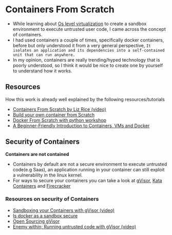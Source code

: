 # Containers From Scratch 
- While learning about [Os level virtualization](https://en.wikipedia.org/wiki/OS-level_virtualization) to create a sandbox environment to execute untrusted user code,
I came across the concept of containers.
- I had used containers a couple of times, specifically docker containers, before but only understood it from a very general perspective, 
`It isolates an application and its dependencies into a self-contained unit that can run anywhere.`
- In my opinion, containers are really trending/hyped technology that is poorly understood, so I think it would be nice to create one by yourself to understand how it works.

## Resources
How this work is already well explained by the following resources/tutorials
- [Containers From Scratch by Liz Rice (video)](https://www.youtube.com/watch?v=8fi7uSYlOdc)
- [Build your own container from Scratch](https://www.infoq.com/articles/build-a-container-golang/)
- [Docker From Scratch with python workshop](https://github.com/Fewbytes/rubber-docker)
- [A Beginner-Friendly Introduction to Containers, VMs and Docker](https://www.freecodecamp.org/news/a-beginner-friendly-introduction-to-containers-vms-and-docker-79a9e3e119b/)

## Security of Containers
 **Containers are not contained**
 - Containers by default are not a secure environment to execute untrusted code(e.g Saas), an application running in your container can still exploit a vulnerability in the linux kernel.
 - For ways to secure your containers you can take a look at [gVisor](https://github.com/google/gvisor),  [Kata Containers](https://katacontainers.io/)
 and [Firecracker](https://aws.amazon.com/blogs/aws/firecracker-lightweight-virtualization-for-serverless-computing/)
 
 ### Resources on security of Containers
 - [Sandboxing your Containers with gVisor (video)](https://www.youtube.com/watch?v=kxUZ4lVFuVo)
 - [Is docker as a sandbox secure](https://security.stackexchange.com/questions/107850/docker-as-a-sandbox-for-untrusted-code)
 - [Open Sourcing gVisor](https://cloud.google.com/blog/products/gcp/open-sourcing-gvisor-a-sandboxed-container-runtime)
 - [Enemy within; Running untrusted code with gVisor (video)](https://www.youtube.com/watch?v=1Ib-rfSzDuM)
